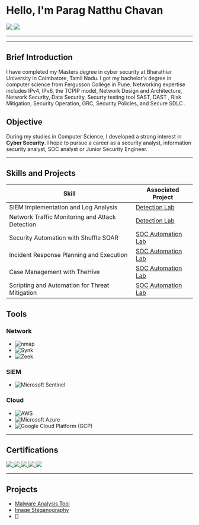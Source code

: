 # Hello, I'm Parag Natthu Chavan  

<a href="https://www.linkedin.com/in/chavan-parag/">
  <img src="https://img.shields.io/badge/-LinkedIn-0072b1?&style=for-the-badge&logo=linkedin&logoColor=yellow" />
</a>

<a href="https://tryhackme.com/p/Whoiscybok">
  <img src="https://img.shields.io/badge/-TryHackMe-0072b1?&style=for-the-badge&logo=tryhackme&logoColor=yellow" />
</a>

---


---

## Brief Introduction

I have completed my Masters degree in cyber security at Bharathiar University in Coimbatore, Tamil Nadu.
I got my bachelor's degree in computer science from Fergusson College in Pune.
Networking expertise includes IPv4, IPv6, the TCPIP model, Network Design and Architecture, Network Security, Data Security, Securty testing tool SAST, DAST , Risk Mitigation, Security Operation, GRC, Security Policies, and Secure SDLC .


## Objective

During my studies in Computer Science, I developed a strong interest in **Cyber Security**. I hope to pursue a career as a security analyst, information security analyst, SOC analyst or Junior Security Engineer.

---

## Skills and Projects

| Skill                                         | Associated Project                               |
|-----------------------------------------------|--------------------------------------------------|
| SIEM Implementation and Log Analysis          | [Detection Lab](https://google.com)              |
| Network Traffic Monitoring and Attack Detection | [Detection Lab](https://google.com)              |
| Security Automation with Shuffle SOAR         | [SOC Automation Lab](#)                          |
| Incident Response Planning and Execution      | [SOC Automation Lab](#)                          |
| Case Management with TheHive                  | [SOC Automation Lab](#)                          |
| Scripting and Automation for Threat Mitigation | [SOC Automation Lab](#)                          |

## Tools

### Network
- ![nmap](https://img.shields.io/badge/-nmap-ff69b4?&style=for-the-badge&logo=nmap&logoColor=white)
- ![Synk](https://img.shields.io/badge/-Synk-87ceeb?&style=for-the-badge&logo=snyk&logoColor=white)
- ![Zeek](https://img.shields.io/badge/-Zeek-8a2be2?&style=for-the-badge&logo=Zeek&logoColor=white)



### SIEM
- ![Microsoft Sentinel](https://img.shields.io/badge/-Microsoft_Sentinel-1e90ff?&style=for-the-badge&logo=Microsoft&logoColor=white)


### Cloud
- ![AWS](https://img.shields.io/badge/-AWS-1e90ff?&style=for-the-badge&logo=amazonaws&logoColor=white)
- ![Microsoft Azure](https://img.shields.io/badge/-Microsoft_Azure-2F4F4F?&style=for-the-badge&logo=microsoftazure&logoColor=white)
- ![Google Cloud Platform (GCP)](https://img.shields.io/badge/-Google_Cloud_Platform-8B4513?&style=for-the-badge&logo=googlecloud&logoColor=white)
---

## Certifications

<div>
<a href="https://learn.isc2.org/d2l/lp/profile/">
  <img src="https://img.shields.io/badge/-(ISC)²_Certified-FF6347?&style=for-the-badge&logo=ISC2&logoColor=white" />
</a>
<a href="https://tryhackme-certificates.s3-eu-west-1.amazonaws.com/THM-TR8JPIW7Q0.png">
 <img src="https://img.shields.io/badge/-TryHackMe_Security_Learning_Path-4169E1?&style=for-the-badge&logo=tryhackme&logoColor=white" />
</a>
  <a href="chrome-extension://efaidnbmnnnibpcajpcglclefindmkaj/https://www.skillfront.com/certifications/SkillFront-SFE0163f087d64e6-07708165140848.pdf">
 <img src="https://img.shields.io/badge/-Skill_Front_ISO%2FIEC_27001_Associate-808080?&style=for-the-badge&logo=SkillFront&logoColor=white" />
  </a>
<a href="https://www.coursera.org/account/accomplishments/verify/AS836T7D2CNQ">
 <img src="https://img.shields.io/badge/-Google_Foundation_of_Cybersecurity-008000?&style=for-the-badge&logo=google&logoColor=white" />
   </a>
  <a href="https://app.kajabi.com/certificates/0e4620ea">
<img src="https://img.shields.io/badge/-Cyberwarfare_Labs_Cyber_Security_Analyst-0000CD?&style=for-the-badge&logo=cyberwarfarelabs&logoColor=white" />
   </a>
</div>

---

## Projects

- [Malware Analysis Tool](https://google.com)
- [Image Steganography](https;//google.com)
- []
